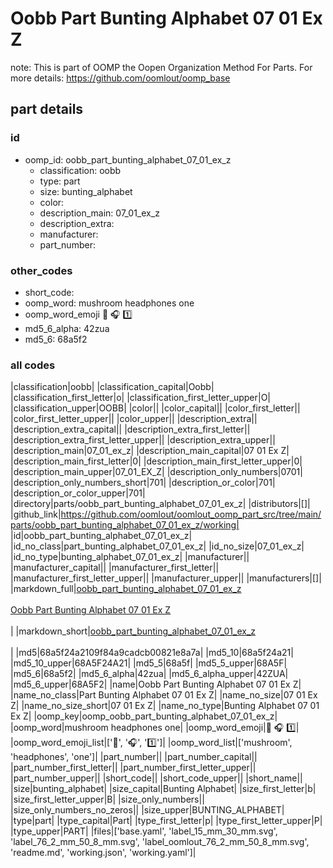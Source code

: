 # Oobb Part Bunting Alphabet 07 01 Ex Z  

note: This is part of OOMP the Oopen Organization Method For Parts. For more details: https://github.com/oomlout/oomp_base

##  part details





### id
* oomp_id: oobb_part_bunting_alphabet_07_01_ex_z
  * classification: oobb
  * type: part
  * size: bunting_alphabet
  * color: 
  * description_main: 07_01_ex_z
  * description_extra: 
  * manufacturer: 
  * part_number: 

### other_codes
* short_code: 
* oomp_word: mushroom headphones one
* oomp_word_emoji :mushroom: :headphones: :one:
* md5_6_alpha: 42zua
* md5_6: 68a5f2

### all codes 
|classification|oobb|
|classification_capital|Oobb|
|classification_first_letter|o|
|classification_first_letter_upper|O|
|classification_upper|OOBB|
|color||
|color_capital||
|color_first_letter||
|color_first_letter_upper||
|color_upper||
|description_extra||
|description_extra_capital||
|description_extra_first_letter||
|description_extra_first_letter_upper||
|description_extra_upper||
|description_main|07_01_ex_z|
|description_main_capital|07 01 Ex Z|
|description_main_first_letter|0|
|description_main_first_letter_upper|0|
|description_main_upper|07_01_EX_Z|
|description_only_numbers|0701|
|description_only_numbers_short|701|
|description_or_color|701|
|description_or_color_upper|701|
|directory|parts/oobb_part_bunting_alphabet_07_01_ex_z|
|distributors|[]|
|github_link|https://github.com/oomlout/oomlout_oomp_part_src/tree/main/parts/oobb_part_bunting_alphabet_07_01_ex_z/working|
|id|oobb_part_bunting_alphabet_07_01_ex_z|
|id_no_class|part_bunting_alphabet_07_01_ex_z|
|id_no_size|07_01_ex_z|
|id_no_type|bunting_alphabet_07_01_ex_z|
|manufacturer||
|manufacturer_capital||
|manufacturer_first_letter||
|manufacturer_first_letter_upper||
|manufacturer_upper||
|manufacturers|[]|
|markdown_full|[oobb_part_bunting_alphabet_07_01_ex_z](https://github.com/oomlout/oomlout_oomp_part_src/tree/main/parts/oobb_part_bunting_alphabet_07_01_ex_z/working)<br>[](https://github.com/oomlout/oomlout_oomp_part_src/tree/main/parts/oobb_part_bunting_alphabet_07_01_ex_z/working)<br>[Oobb Part Bunting Alphabet 07 01 Ex Z](https://github.com/oomlout/oomlout_oomp_part_src/tree/main/parts/oobb_part_bunting_alphabet_07_01_ex_z/working)<br><br>|
|markdown_short|[oobb_part_bunting_alphabet_07_01_ex_z](https://github.com/oomlout/oomlout_oomp_part_src/tree/main/parts/oobb_part_bunting_alphabet_07_01_ex_z/working)<br><br>|
|md5|68a5f24a2109f84a9cadcb00821e8a7a|
|md5_10|68a5f24a21|
|md5_10_upper|68A5F24A21|
|md5_5|68a5f|
|md5_5_upper|68A5F|
|md5_6|68a5f2|
|md5_6_alpha|42zua|
|md5_6_alpha_upper|42ZUA|
|md5_6_upper|68A5F2|
|name|Oobb Part Bunting Alphabet 07 01 Ex Z|
|name_no_class|Part Bunting Alphabet 07 01 Ex Z|
|name_no_size|07 01 Ex Z|
|name_no_size_short|07 01 Ex Z|
|name_no_type|Bunting Alphabet 07 01 Ex Z|
|oomp_key|oomp_oobb_part_bunting_alphabet_07_01_ex_z|
|oomp_word|mushroom headphones one|
|oomp_word_emoji|:mushroom: :headphones: :one:|
|oomp_word_emoji_list|[':mushroom:', ':headphones:', ':one:']|
|oomp_word_list|['mushroom', 'headphones', 'one']|
|part_number||
|part_number_capital||
|part_number_first_letter||
|part_number_first_letter_upper||
|part_number_upper||
|short_code||
|short_code_upper||
|short_name||
|size|bunting_alphabet|
|size_capital|Bunting Alphabet|
|size_first_letter|b|
|size_first_letter_upper|B|
|size_only_numbers||
|size_only_numbers_no_zeros||
|size_upper|BUNTING_ALPHABET|
|type|part|
|type_capital|Part|
|type_first_letter|p|
|type_first_letter_upper|P|
|type_upper|PART|
|files|['base.yaml', 'label_15_mm_30_mm.svg', 'label_76_2_mm_50_8_mm.svg', 'label_oomlout_76_2_mm_50_8_mm.svg', 'readme.md', 'working.json', 'working.yaml']|
